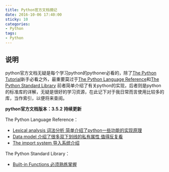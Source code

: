 ```yaml
---
title: Python官方文档摘记
date: 2016-10-06 17:40:00
sticky: 10
categories: 
- Python
tags:
- Python
---
```


## 说明
python官方文档无疑是每个学习python的pythoner必看的，除了[The Python Tutorial](https://docs.python.org/3/tutorial/index.html)新手必看之外，最重要莫过于[The Python Language Reference](https://docs.python.org/3/reference/index.html)和[The Python Standard Library](https://docs.python.org/3/library/index.html)
前者简单介绍了有关python的实现，后者则是python的标准库的详解，无疑是很好的学习资源，在此记下对于我日常而言使用比较多的库，当作索引，以便将来查阅。

**python官方文档版本：3.5.2**
**持续更新**

<!-- more -->

The Python Language Reference：

- [Lexical analysis 词法分析 简单介绍了python一些功能的实现原理](https://docs.python.org/3/reference/lexical_analysis.html)
- [Data model 介绍了很多双下划线的私有属性 值得反复看](https://docs.python.org/3/reference/datamodel.html)
- [The import system 导入系统介绍](https://docs.python.org/3/reference/import.html)

The Python Standard Library：

- [Built-in Functions 必须熟练掌握](https://docs.python.org/3/library/functions.html)
